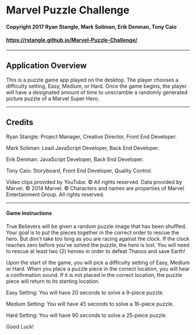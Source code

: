 # Marvel Puzzle Challenge

#### Copyright 2017 Ryan Stangle, Mark Soliman, Erik Denman, Tony Caio
#### https://rstangle.github.io/Marvel-Puzzle-Challenge/


-----------------------------------------


## Application Overview
This is a puzzle game app played on the desktop. The player chooses a difficulty setting, Easy, Medium, or Hard.  Once the game begins, the player will have a designated amount of time to unscramble a randomly generated picture puzzle of a Marvel Super Hero.  


-----------------------------------------


## Credits
Ryan Stangle: Project Manager, Creative Director, Front End Developer.

Mark Soliman: Lead JavaScript Developer, Back End Developer.

Erik Denman: JavaScript Developer, Back End Developer.

Tony Caio: Storyboard, Front End Developer, Quality Control.

Video clips provided by YouTube. © All rights reserved.
Data provided by Marvel. © 2014 Marvel. © Characters and names are properties of Marvel Entertainment Group. All rights reserved.


-----------------------------------------


#### Game Instructions


True Believers will be given a random puzzle image that has been shuffled. Your goal is to put the pieces together in the correct order to rescue the hero. But don't take too long as you are racing against the clock. If the clock reaches zero before you've solved the puzzle, the hero is lost. You will need to rescue at least two (2) heroes in order to defeat Thanos and save Earth!

Upon the start of the game, you will pick a difficulty setting of Easy, Medium or Hard. When you place a puzzle piece in the correct location, you will hear a confirmation sound. If it is not placed in the correct location, the puzzle piece will return to its starting location.

Easy Setting:
You will have 20 seconds to solve a 9-piece puzzle.

Medium Setting:
You will have 45 seconds to solve a 16-piece puzzle.

Hard Setting:
You will have 90 seconds to solve a 25-piece puzzle.

Good Luck!
